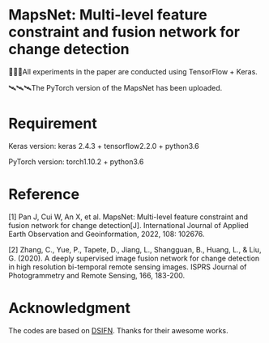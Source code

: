 # MapsNet: Multi-level feature constraint and fusion network for change detection
🚀🚀🚀All experiments in the paper are conducted using TensorFlow + Keras.

🛰🛰🛰The PyTorch version of the MapsNet has been uploaded. 

# Requirement
Keras version: keras 2.4.3 + tensorflow2.2.0 + python3.6

PyTorch version: torch1.10.2 + python3.6

# Reference
[1] Pan J, Cui W, An X, et al. MapsNet: Multi-level feature constraint and fusion network for change detection[J]. International Journal of Applied Earth Observation and Geoinformation, 2022, 108: 102676.

[2] Zhang, C., Yue, P., Tapete, D., Jiang, L., Shangguan, B., Huang, L., & Liu, G. (2020). A deeply supervised image fusion network for change detection in high resolution bi-temporal remote sensing images. ISPRS Journal of Photogrammetry and Remote Sensing, 166, 183-200.

# Acknowledgment
The codes are based on [DSIFN](https://github.com/GeoZcx/A-deeply-supervised-image-fusion-network-for-change-detection-in-remote-sensing-images). Thanks for their awesome works.
